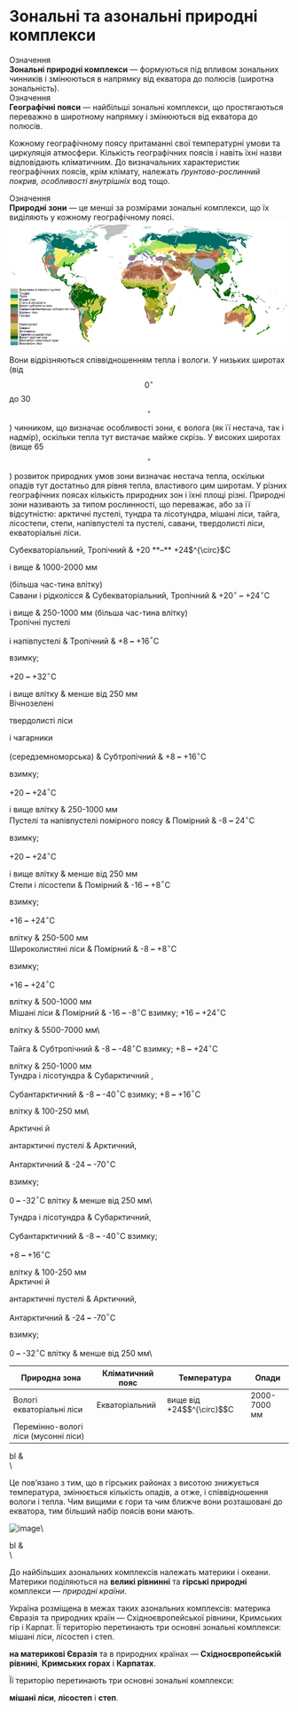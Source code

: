 # Зональнi та азональнi природнi комплекси
<div class="eoz-wrap">
<span class="eoz">Означення</span>
<div class="eoz-text">
<b>Зональнi природнi комплекси</b> — формуються пiд впливом зональних чинникiв i змiнюються в напрямку вiд екватора до полюсiв (широтна зональнiсть).
</div>
</div>

<div class="eoz-wrap">
<span class="eoz">Означення</span>
<div class="eoz-text">
<b>Географiчнi пояси</b> — найбiльшi зональнi комплекси, що простягаються переважно в широтному напрямку i змiнюються вiд екватора до полюсiв.
</div>
</div>

Кожному географічному поясу притаманні свої температурні умови та циркуляція атмосфери. Кількість географічних поясів і навіть їхні назви відповідають кліматичним. До визначальних характеристик географічних поясів, крім клімату, належать *ґрунтово-рослинний покрив, особливості внутрішніх* вод тощо.

<div class="eoz-wrap">
<span class="eoz">Означення</span>
<div class="eoz-text">
<b>Природнi зони</b> — це меншi за розмiрами зональнi комплекси, що їх видiляють у кожному географiчному поясi.
</div>
</div>


<div align="center">
<img src="3_new.png">
</div>

Вони відрізняються співвідношенням тепла і вологи. У низьких широтах (від $$0^{\circ}$$ до 30$$^{\circ}$$) чинником, що визначає особливості зони, є волога (як її нестача, так і надмір), оскільки тепла тут вистачає майже скрізь. У високих широтах (вище 65$$^{\circ}$$) розвиток природних умов зони визначає нестача тепла, оскільки опадів тут достатньо для рівня тепла, властивого цим широтам. У різних географічних
поясах кількість природних зон і їхні площі різні. Природні зони називають за типом рослинності, що переважає, або за її відсутністю: арктичні пустелі, тундра та лісотундра, мішані ліси, тайга, лісостепи, степи, напівпустелі та пустелі, савани, твердолисті ліси, екваторіальні ліси.

<table>
<thead>
<tr>
<th>Природна зона</th>
<th>Клiматичний пояс</th>
<th>Температура</th> 
<th>Опади</th>
</tr>
</thead>
<tbody>
<tr>
<td>Вологі екваторіальні ліси</td>
<td>Екваторіальний</td>
<td>вище від +24$$^{\circ}$$С</td>
<td>2000-7000 мм</td>
</tr>
<tr>
<td>Перемінно-вологі ліси (мусонні ліси)</td> Субекваторіальний, Тропічний & +20 **–**
+24$^{\circ}$C

і вище & 1000-2000 мм

(більша час-тина влітку)\
Савани і рідколісся & Субекваторіальний, Тропічний & +20$^{\circ}$ **–**
+24$^{\circ}$C

і вище & 250-1000 мм (більша час-тина влітку)\
Тропічні пустелі

і напівпустелі & Тропічний & +8 **–** +16$^{\circ}$С

взимку;

+20 **–** +32$^{\circ}$С

і вище влітку & менше від 250 мм\
Вічнозелені

твердолисті ліси

і чагарники

(середземноморська) & Субтропічний & +8 **–** +16$^{\circ}$С

взимку;

+20 **–** +24$^{\circ}$С

і вище влітку & 250-1000 мм\
Пустелі та напівпустелі помірного поясу & Помірний & -8 **–**
24$^{\circ}$С

взимку;

+20 **–** +24$^{\circ}$С

і вище влітку & менше від 250 мм\
Степи і лісостепи & Помірний & -16 **–** +8$^{\circ}$С

взимку;

+16 **–** +24$^{\circ}$С

влітку & 250-500 мм\
Широколистяні ліси & Помірний & -8 **–** +8$^{\circ}$С

взимку;

+16 **–** +24$^{\circ}$С

влітку & 500-1000 мм\
Мішані ліси & Помірний & -16 **–** -8$^{\circ}$С взимку; +16 **–**
+24$^{\circ}$С

влітку & 5500-7000 мм\

Тайга & Субтропічний & -8 **–** -48$^{\circ}$С взимку; +8 **–**
+24$^{\circ}$С

влітку & 250-1000 мм\
Тундра і лісотундра & Субарктичний ,

Субантарктичний & -8 **–** -40$^{\circ}$С взимку; +8 **–**
+16$^{\circ}$С

влітку & 100-250 мм\

Арктичні й

антарктичні пустелі & Арктичний,

Антарктичний & -24 **–** -70$^{\circ}$С

взимку;

0 **–** -32$^{\circ}$С влітку & менше від 250 мм\

Тундра і лісотундра & Субарктичний,

Субантарктичний & -8 **–** -40$^{\circ}$С взимку;

+8 **–** +16$^{\circ}$С

влітку & 100-250 мм\
Арктичні й

антарктичні пустелі & Арктичний,

Антарктичний & -24 **–** -70$^{\circ}$С

взимку;

0 **–** -32$^{\circ}$С влітку & менше від 250 мм\
</tbody>
</table>

<span>bl</span> &\
\

Це пов’язано з тим, що в гірських районах з висотою знижується
температура, змінюється кількість опадів, а отже, і співвідношення
вологи і тепла. Чим вищими є гори та чим ближче вони розташовані до
екватора, тим більший набір поясів вони мають.

![image](2)\

<span>bl</span> &\
\

До найбільших азональних комплексів належать материки і океани. Материки
поділяються на **великі рівнинні** та **гірські природні** комплекси —
*природні країни*.

Україна розміщена в межах таких азональних комплексів: материка Євразія
та природних країн — Східноєвропейської рівнини, Кримських гір і Карпат.
Її територію перетинають три основні зональні комплекси: мішані ліси,
лісостеп і степ.

**на материкові Євразія** та в природних країнах — **Східноєвропейській
рівнині**, **Кримських горах** і **Карпатах**.

Її територію перетинають три основні зональні комплекси:

**мішані ліси**, **лісостеп** і **степ**.
